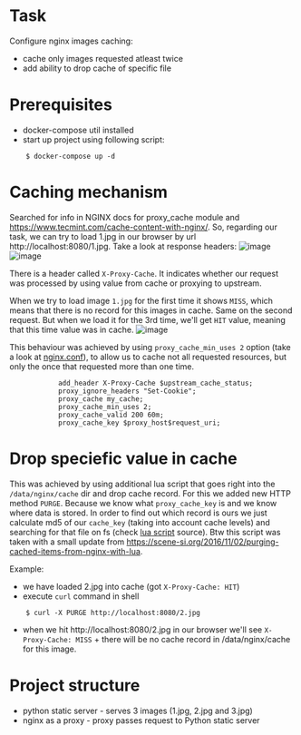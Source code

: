 # Task
Configure nginx images caching:
* cache only images requested atleast twice
* add ability to drop cache of specific file

# Prerequisites

* docker-compose util installed
* start up project using following script:

```
    $ docker-compose up -d
```

# Caching mechanism

Searched for info in NGINX docs for proxy_cache module and https://www.tecmint.com/cache-content-with-nginx/.
So, regarding our task, we can try to load 1.jpg in our browser by url http://localhost:8080/1.jpg.
Take a look at response headers:
![image](https://user-images.githubusercontent.com/19594637/142729398-a12129ac-0d0f-43b5-af64-727020206fae.png)
![image](https://user-images.githubusercontent.com/19594637/142729411-bee79c4a-1849-495a-b13a-7348be7f1d5c.png)

There is a header called `X-Proxy-Cache`. It indicates whether our request was processed by using value from cache or proxying to upstream.

When we try to load image `1.jpg` for the first time it shows `MISS`, which means that there is no record for this images in cache. Same on the second request. But when we load it for the 3rd time, we'll get `HIT` value, meaning that this time value was in cache.
![image](https://user-images.githubusercontent.com/19594637/142729441-a3504166-ec8d-49cb-99e7-602ede87e44b.png)

This behaviour was achieved by using `proxy_cache_min_uses 2` option (take a look at [nginx.conf](https://github.com/Nazar910/hsa-5/blob/main/L7/nginx/nginx.conf)), to allow us to cache not all requested resources, but only the once that requested more than one time.
```
            add_header X-Proxy-Cache $upstream_cache_status;
            proxy_ignore_headers "Set-Cookie";
            proxy_cache my_cache;
            proxy_cache_min_uses 2;
            proxy_cache_valid 200 60m;
            proxy_cache_key $proxy_host$request_uri;
```

# Drop speciefic value in cache

This was achieved by using additional lua script that goes right into the `/data/nginx/cache` dir and drop cache record. For this we added new HTTP method `PURGE`.
Because we know what `proxy_cache_key` is and we know where data is stored. In order to find out which record is ours we just calculate md5 of our `cache_key` (taking into account cache levels) and searching for that file on fs (check [lua script](https://github.com/Nazar910/hsa-5/blob/main/L7/nginx/lua/purge.lua) source). Btw this script was taken with a small update from https://scene-si.org/2016/11/02/purging-cached-items-from-nginx-with-lua.

Example:
* we have loaded 2.jpg into cache (got `X-Proxy-Cache: HIT`)
* execute `curl` command in shell
```
    $ curl -X PURGE http://localhost:8080/2.jpg
```
* when we hit http://localhost:8080/2.jpg in our browser we'll see `X-Proxy-Cache: MISS` + there will be no cache record in /data/nginx/cache for this image.

# Project structure

* python static server - serves 3 images (1.jpg, 2.jpg and 3.jpg)
* nginx as a proxy - proxy passes request to Python static server
